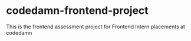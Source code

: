 # codedamn-frontend-project
This is the frontend assessment project for Frontend Intern placements at codedamn
